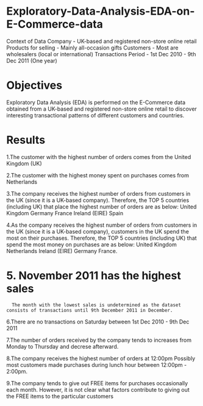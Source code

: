 # Exploratory-Data-Analysis-EDA-on-E-Commerce-data
Context of Data Company - UK-based and registered non-store online retail Products for selling - Mainly all-occasion gifts Customers - Most are wholesalers (local or international) Transactions Period - 1st Dec 2010 - 9th Dec 2011 (One year) 

# Objectives 
Exploratory Data Analysis (EDA) is performed on the E-Commerce data obtained from a UK-based and registered non-store online retail to discover interesting transactional patterns of different customers and countries.  

# Results 
1.The customer with the highest number of orders comes from the United Kingdom (UK) 

2.The customer with the highest money spent on purchases comes from Netherlands 

3.The company receives the highest number of orders from customers in the UK (since it is a UK-based company). Therefore, the TOP 5 countries (including UK) that place the highest number of orders are as below:
United Kingdom 
Germany 
France 
Ireland (EIRE)
Spain 

4.As the company receives the highest number of orders from customers in the UK (since it is a UK-based company), customers in the UK spend the most on their purchases. Therefore, the TOP 5 countries (including UK) that spend the most money on purchases are as below: 
United Kingdom 
Netherlands 
Ireland (EIRE) 
Germany 
France.

# 5. November 2011 has the highest sales 
      The month with the lowest sales is undetermined as the dataset consists of transactions until 9th December 2011 in December.

6.There are no transactions on Saturday between 1st Dec 2010 - 9th Dec 2011

7.The number of orders received by the company tends to increases from Monday to Thursday and decrese afterward.

8.The company receives the highest number of orders at 12:00pm 
        Possibly most customers made purchases during lunch hour between 12:00pm - 2:00pm.

9.The company tends to give out FREE items for purchases occasionally each month. 
        However, it is not clear what factors contribute to giving out the FREE items to the particular customers
